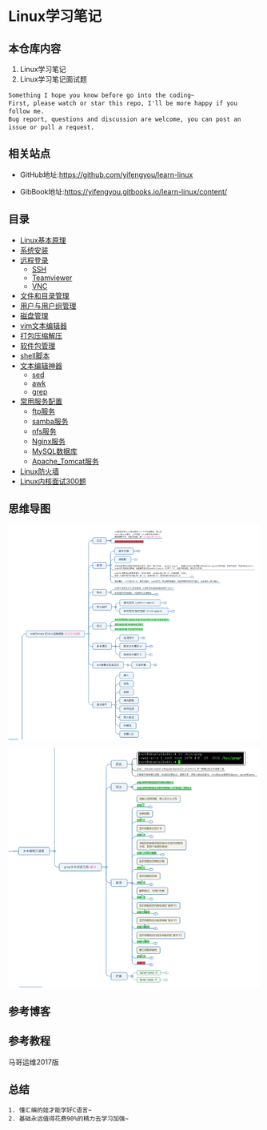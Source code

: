
# Linux学习笔记

## 本仓库内容

1. Linux学习笔记
2. Linux学习笔记面试题

```
Something I hope you know before go into the coding~
First, please watch or star this repo, I'll be more happy if you follow me.
Bug report, questions and discussion are welcome, you can post an issue or pull a request.
```


## 相关站点

* GitHub地址:<https://github.com/yifengyou/learn-linux>

* GibBook地址:<https://yifengyou.gitbooks.io/learn-linux/content/>

## 目录

* [Linux基本原理](docs/Linux基本原理/Linux基本原理.md)
* [系统安装](docs/系统安装/系统安装.md)
* [远程登录](docs/远程登录/远程登录.md)
    * [SSH](docs/远程登录/SSH.md)
    * [Teamviewer](docs/远程登录/Teamviewer.md)
    * [VNC](docs/远程登录/VNC.md)
* [文件和目录管理](docs/文件和目录管理/文件和目录管理.md)
* [用户与用户组管理](docs/用户与用户组管理/用户与用户组管理.md)
* [磁盘管理](docs/磁盘管理/磁盘管理.md)
* [vim文本编辑器](docs/vim文本编辑器/vim文本编辑器.md)
* [打包压缩解压](docs/打包压缩解压/打包压缩解压.md)
* [软件包管理](docs/软件包管理/软件包管理.md)
* [shell脚本](docs/shell脚本/shell脚本.md)
* [文本编辑神器](docs/文本编辑神器/文本编辑神器.md)
    * [sed](docs/文本编辑神器/sed.md)
    * [awk](docs/文本编辑神器/awk.md)
    * [grep](docs/文本编辑神器/grep.md)
* [常用服务配置](docs/常用服务配置/常用服务配置.md)
    * [ftp服务](docs/常用服务配置/ftp服务.md)
    * [samba服务](docs/常用服务配置/samba服务.md)
    * [nfs服务](docs/常用服务配置/nfs服务.md)
    * [Nginx服务](docs/常用服务配置/Nginx服务.md)
    * [MySQL数据库](docs/常用服务配置/MySQL数据库.md)
    * [Apache_Tomcat服务](docs/常用服务配置/Apache_Tomcat服务.md)
* [Linux防火墙](docs/Linux防火墙/Linux防火墙.md)
* [Linux内核面试300题](docs/Linux内核面试300题/Linux内核面试300题.md)

## 思维导图

![1533558956795.png](image/1533558956795.png)

![1533558968576.png](image/1533558968576.png)




## 参考博客



## 参考教程

马哥运维2017版


## 总结

```
1. 懂汇编的娃才能学好C语言~
2. 基础永远值得花费90%的精力去学习加强~
```
